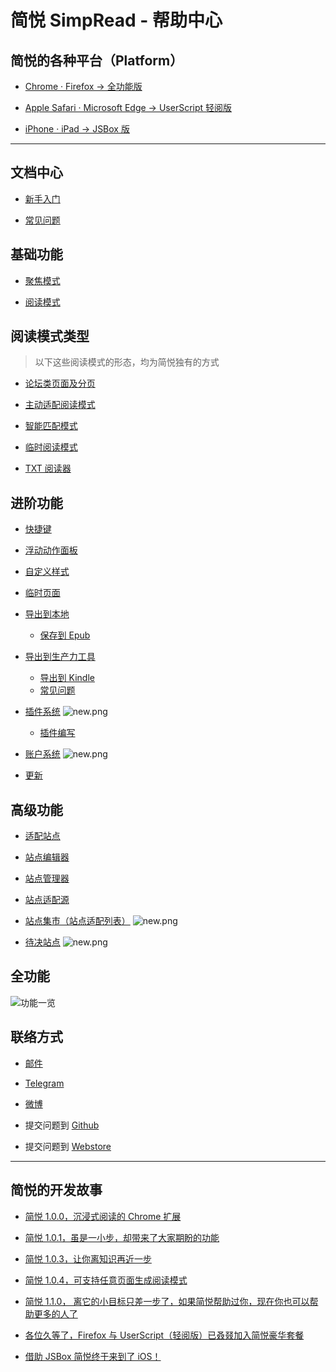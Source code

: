 简悦 SimpRead - 帮助中心
=======
简悦的各种平台（Platform）
---

- [Chrome  · Firefox  → 全功能版](http://ksria.com/simpread/#downloads)

- [Apple Safari  · Microsoft Edge  →  UserScript 轻阅版](http://ksria.com/simpread/#lite)

- [iPhone   ·  iPad → JSBox 版](http://ksria.com/simpread/#jsbox)

***

文档中心
---

- [新手入门](入门指南（-操作指引-）)

- [常见问题](FAQ)

基础功能
---
- [聚焦模式](%E8%81%9A%E7%84%A6%E6%A8%A1%E5%BC%8F)

- [阅读模式](阅读模式)

阅读模式类型
---

> 以下这些阅读模式的形态，均为简悦独有的方式

- [论坛类页面及分页](%E8%AE%BA%E5%9D%9B%E7%B1%BB%E9%A1%B5%E9%9D%A2%E5%8F%8A%E5%88%86%E9%A1%B5)

- [主动适配阅读模式](%E4%B8%BB%E5%8A%A8%E9%80%82%E9%85%8D%E9%98%85%E8%AF%BB%E6%A8%A1%E5%BC%8F)

- [智能匹配模式](%E6%99%BA%E8%83%BD%E9%80%82%E9%85%8D%E6%A8%A1%E5%BC%8F)

- [临时阅读模式](临时阅读模式)
- [TXT 阅读器](TXT-%E9%98%85%E8%AF%BB%E5%99%A8)

进阶功能
---
- [快捷键](%E5%BF%AB%E6%8D%B7%E9%94%AE)

- [浮动动作面板](%E6%B5%AE%E5%8A%A8%E6%8E%A7%E5%88%B6%E9%9D%A2%E6%9D%BF%EF%BC%88FAP%EF%BC%89%E4%B8%8E%E6%B5%AE%E5%8A%A8%E6%8E%A7%E5%88%B6%E6%A0%8F%EF%BC%88FAB%EF%BC%89)

- [自定义样式](%E8%87%AA%E5%AE%9A%E4%B9%89%E6%A0%B7%E5%BC%8F)

- [临时页面](临时页面)

- [导出到本地](%E4%BF%9D%E5%AD%98%E5%88%B0%E6%9C%AC%E5%9C%B0)
   - [保存到 Epub](%E5%8F%91%E9%80%81%E5%88%B0-Epub)

- [导出到生产力工具](%E6%8E%88%E6%9D%83%E6%9C%8D%E5%8A%A1)
   - [导出到 Kindle](%E5%8F%91%E9%80%81%E5%88%B0-Kindle)
   - [常见问题](授权服务-FAQ)

- [插件系统](%E6%8F%92%E4%BB%B6%E7%B3%BB%E7%BB%9F) ![new.png](https://i.loli.net/2018/09/03/5b8caea95e852.png) 
   - [插件编写](%E6%8F%92%E4%BB%B6%E7%BC%96%E5%86%99)

- [账户系统](%E8%B4%A6%E6%88%B7%E7%B3%BB%E7%BB%9F) ![new.png](https://i.loli.net/2018/09/03/5b8caea95e852.png) 

- [更新](更新)

高级功能
---
- [适配站点](%E9%80%82%E9%85%8D%E7%AB%99%E7%82%B9)

- [站点编辑器](%E7%AB%99%E7%82%B9%E7%BC%96%E8%BE%91%E5%99%A8)

- [站点管理器](%E7%AB%99%E7%82%B9%E7%AE%A1%E7%90%86%E5%99%A8)
- [站点适配源](%E7%AB%99%E7%82%B9%E9%80%82%E9%85%8D%E6%BA%90)

- [站点集市（站点适配列表）](%E7%AB%99%E7%82%B9%E9%9B%86%E5%B8%82) ![new.png](https://i.loli.net/2018/09/03/5b8caea95e852.png) 

- [待决站点](%E5%BE%85%E5%86%B3%E7%AB%99%E7%82%B9) ![new.png](https://i.loli.net/2018/09/03/5b8caea95e852.png) 

全功能
---

![功能一览](http://sr.ksria.cn/feature%201.1.2.png)

联络方式
---

- [邮件](kenshin@ksria.com)

- [Telegram](https://t.me/simpread)

- [微博](http://weibo.com/23784148)

- 提交问题到 [Github](https://github.com/Kenshin/simpread/issues/new)

- 提交问题到 [Webstore](https://chrome.google.com/webstore/detail/simpread-reader-view/ijllcpnolfcooahcekpamkbidhejabll/support)
***

简悦的开发故事
---
- [简悦 1.0.0，沉浸式阅读的 Chrome 扩展](https://sspai.com/post/39491)

- [简悦 1.0.1，虽是一小步，却带来了大家期盼的功能](https://sspai.com/post/39831)

- [简悦 1.0.3，让你离知识再近一步](https://sspai.com/post/40754)

- [简悦 1.0.4，可支持任意页面生成阅读模式](https://sspai.com/post/41454)

- [简悦 1.1.0， 离它的小目标只差一步了，如果简悦帮助过你，现在你也可以帮助更多的人了](http://kenshin.wang/blog/#/posts/8)

- [各位久等了，Firefox 与 UserScript（轻阅版）已叒叕加入简悦豪华套餐](http://kenshin.wang/blog/#/posts/10)

- [借助 JSBox 简悦终于来到了 iOS！](http://kenshin.wang/blog/#/posts/11)